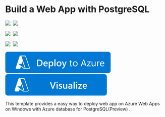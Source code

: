 # Build a Web App with PostgreSQL

<IMG SRC="https://azurequickstartsservice.blob.core.windows.net/badges/101-webapp-linux-managed-postgresql/PublicLastTestDate.svg" />&nbsp;
<IMG SRC="https://azurequickstartsservice.blob.core.windows.net/badges/101-webapp-linux-managed-postgresql/PublicDeployment.svg" />&nbsp;

<IMG SRC="https://azurequickstartsservice.blob.core.windows.net/badges/101-webapp-linux-managed-postgresql/FairfaxLastTestDate.svg" />&nbsp;
<IMG SRC="https://azurequickstartsservice.blob.core.windows.net/badges/101-webapp-linux-managed-postgresql/FairfaxDeployment.svg" />&nbsp;

<IMG SRC="https://azurequickstartsservice.blob.core.windows.net/badges/101-webapp-linux-managed-postgresql/BestPracticeResult.svg" />&nbsp;
<IMG SRC="https://azurequickstartsservice.blob.core.windows.net/badges/101-webapp-linux-managed-postgresql/CredScanResult.svg" />&nbsp;

<a href="https://portal.azure.com/#create/Microsoft.Template/uri/https%3A%2F%2Fraw.githubusercontent.com%2FAzure%2Fazure-quickstart-templates%2Fmaster%2F101-webapp-managed-postgresql%2Fazuredeploy.json" target="_blank">
  <img src="https://raw.githubusercontent.com/Azure/azure-quickstart-templates/master/1-CONTRIBUTION-GUIDE/images/deploytoazure.svg"/>
</a>
<a href="http://armviz.io/#/?load=https%3A%2F%2Fraw.githubusercontent.com%2FAzure%2Fazure-quickstart-templates%2Fmaster%2F101-webapp-managed-postgresql%2Fazuredeploy.json" target="_blank">
  <img src="https://raw.githubusercontent.com/Azure/azure-quickstart-templates/master/1-CONTRIBUTION-GUIDE/images/visualizebutton.svg"/>
</a>

This template provides a easy way to deploy web app on Azure Web Apps on Windows with Azure database for PostgreSQL(Preview) .

